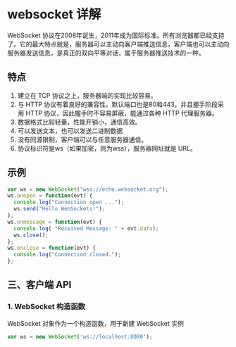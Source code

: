 <!--
 * @author       : shuwang.wu@getech.cn
 * @createdDate  : 2021-01-08 15:44:15
 * @version      : 1.0
 * @modifier     : shuwang.wu@getech.cn
 * @modifiedDate : 2021-01-08 17:41:35
 * @reason       : websocket详解
 * @FilePath     : \notes\notes\websocket.md
-->


# websocket 详解

WebSocket 协议在2008年诞生，2011年成为国际标准。所有浏览器都已经支持了。它的最大特点就是，服务器可以主动向客户端推送信息，客户端也可以主动向服务器发送信息，是真正的双向平等对话，属于服务器推送技术的一种。

## 特点

1. 建立在 TCP 协议之上，服务器端的实现比较容易。
2. 与 HTTP 协议有着良好的兼容性。默认端口也是80和443，并且握手阶段采用 HTTP 协议，因此握手时不容易屏蔽，能通过各种 HTTP 代理服务器。
3. 数据格式比较轻量，性能开销小，通信高效。
4. 可以发送文本，也可以发送二进制数据
5. 没有同源限制，客户端可以与任意服务器通信。
6. 协议标识符是ws（如果加密，则为wss），服务器网址就是 URL。

## 示例
```js
var ws = new WebSocket("wss://echo.websocket.org");  
ws.onopen = function(evt) {   
  console.log("Connection open ...");   
  ws.send("Hello WebSockets!"); 
};  
ws.onmessage = function(evt) {  
  console.log( "Received Message: " + evt.data);  
  ws.close(); 
};  
ws.onclose = function(evt) {  
  console.log("Connection closed."); 
};      
```
## 三、客户端 API

### 1. WebSocket 构造函数
WebSocket 对象作为一个构造函数，用于新建 WebSocket 实例
```js
var ws = new WebSocket('ws://localhost:8080');
```